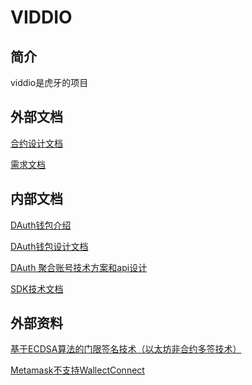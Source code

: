 # VIDDIO

## 简介

viddio是虎牙的项目

## 外部文档

[合约设计文档](https://chunchunzhi.notion.site/bcd625d0b7964f069a8075a1e7a740a5)

[需求文档](https://5191bj.axshare.com/#id=whl0gw&p=%E7%99%BB%E5%BD%95_%E6%B3%A8%E5%86%8C_-_0529)

## 内部文档

[DAuth钱包介绍](https://zi7ltea0tfa.feishu.cn/docx/RXu0d2Yj7o9WVFxmyNPccHp1npd)

[DAuth钱包设计文档](https://zi7ltea0tfa.feishu.cn/docx/QqDWdhxc7ozbBjx8ZCgcfAcwnUb)

[DAuth 聚合账号技术方案和api设计](https://docs.google.com/document/d/1OlQYsS4ArPP-dfIkcBPBNNCImcI-GPl2AxKr6-RHujU/edit)

[SDK技术文档](https://cefjzl0pjk.feishu.cn/wiki/HZsfw30mCiYBXokgxGqc1Ce6nfc)

## 外部资料

[基于ECDSA算法的门限签名技术（以太坊非合约多签技术）](https://blog.csdn.net/sinat_32065311/article/details/116486429#:~:text=%E6%93%8D%E4%BD%9C%E6%AD%A5%E9%AA%A4%E5%A6%82%E4%B8%8B%EF%BC%9A%201.%E7%94%A8%E6%88%B7A%E7%A6%BB%E7%BA%BF%E7%94%9F%E6%88%90%E8%87%AA%E5%B7%B1%E7%9A%84ECDSA%E7%A7%81%E9%92%A5%EF%BC%8C%E5%90%8C%E6%97%B6%E7%94%9F%E6%88%90%E4%B8%80%E4%B8%AA%E5%A4%A7%E9%9A%8F%E6%9C%BA%E6%95%B0%EF%BC%8C%E9%80%9A%E8%BF%87%E9%9A%8F%E6%9C%BA%E6%95%B0%E4%B8%8E%E6%A4%AD%E5%9C%86%E6%9B%B2%E7%BA%BF%E5%8F%8A%E7%A7%81%E9%92%A5%E7%9A%84%E8%BF%90%E7%AE%97%E5%BE%97%E5%88%B0%20D1,2.%20%E7%94%A8%E6%88%B7B%E7%A6%BB%E7%BA%BF%E7%94%9F%E6%88%90%E8%87%AA%E5%B7%B1%E7%9A%84ECDSA%E7%A7%81%E9%92%A5%EF%BC%8C%E5%90%8C%E6%97%B6%E7%94%9F%E6%88%90%E4%B8%80%E4%B8%AA%E5%A4%A7%E9%9A%8F%E6%9C%BA%E6%95%B0%EF%BC%8C%E9%80%9A%E8%BF%87%E9%9A%8F%E6%9C%BA%E6%95%B0%E4%B8%8E%E6%A4%AD%E5%9C%86%E6%9B%B2%E7%BA%BF%E5%8F%8A%E7%A7%81%E9%92%A5%E7%9A%84%E8%BF%90%E7%AE%97%E5%BE%97%E5%88%B0%20D2%203.%E7%94%A8%E6%88%B7A%E5%B0%86D1%E5%8F%91%E9%80%81%E7%BB%99%E7%94%A8%E6%88%B7B%2C%E7%94%A8%E6%88%B7B%E9%80%9A%E8%BF%87D1%E3%80%81D2%E5%90%88%E6%88%90%E5%85%AC%E9%92%A5%E5%B9%B6%E5%BE%97%E5%88%B0%E4%BB%A5%E5%A4%AA%E5%9D%8A%E5%9C%B0%E5%9D%80%EF%BC%8C%E8%AF%A5%E5%85%AC%E9%92%A5%E5%AE%8C%E5%85%A8%E7%AC%A6%E5%90%88%E4%BB%A5%E5%A4%AA%E5%9D%8A%E8%A7%84%E8%8C%83%EF%BC%8C%E5%9F%BA%E4%BA%8EECDSA%E3%80%82)

[Metamask不支持WallectConnect](https://github.com/MetaMask/metamask-mobile/issues/3957)